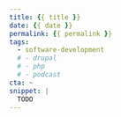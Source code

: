 ```yaml
---
title: {{ title }}
date: {{ date }}
permalink: {{ permalink }}
tags:
  - software-development
  # - drupal
  # - php
  # - podcast
cta: ~
snippet: |
  TODO
---
```

